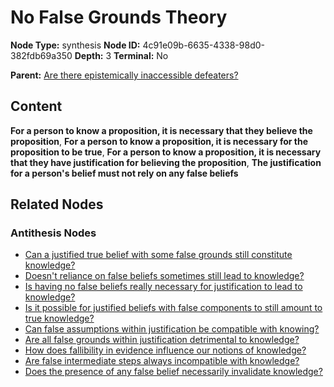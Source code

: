 # No False Grounds Theory

**Node Type:** synthesis
**Node ID:** 4c91e09b-6635-4338-98d0-382fdb69a350
**Depth:** 3
**Terminal:** No

**Parent:** [Are there epistemically inaccessible defeaters?](are-there-epistemically-inaccessible-defeaters-antithesis-003a3521-8401-44fd-9d1f-65115eb03525.md)

## Content

**For a person to know a proposition, it is necessary that they believe the proposition**, **For a person to know a proposition, it is necessary for the proposition to be true**, **For a person to know a proposition, it is necessary that they have justification for believing the proposition**, **The justification for a person's belief must not rely on any false beliefs**

## Related Nodes

### Antithesis Nodes

- [Can a justified true belief with some false grounds still constitute knowledge?](can-a-justified-true-belief-with-some-false-grounds-still-constitute-knowledge-antithesis-531ec8a1-0985-4d7c-a759-0db701a1dafb.md)
- [Doesn't reliance on false beliefs sometimes still lead to knowledge?](doesnt-reliance-on-false-beliefs-sometimes-still-lead-to-knowledge-antithesis-93e1b327-bd4a-4dac-8658-4565ef31b80d.md)
- [Is having no false beliefs really necessary for justification to lead to knowledge?](is-having-no-false-beliefs-really-necessary-for-justification-to-lead-to-knowledge-antithesis-e0d36ecf-a7a1-43bd-8885-c1e1fd78d8c6.md)
- [Is it possible for justified beliefs with false components to still amount to true knowledge?](is-it-possible-for-justified-beliefs-with-false-components-to-still-amount-to-true-knowledge-antithesis-82a02cf3-613a-427c-8efe-cbe6388039d6.md)
- [Can false assumptions within justification be compatible with knowing?](can-false-assumptions-within-justification-be-compatible-with-knowing-antithesis-56ae4822-9a6f-4ed8-9b59-4b9490aa0115.md)
- [Are all false grounds within justification detrimental to knowledge?](are-all-false-grounds-within-justification-detrimental-to-knowledge-antithesis-4a655421-2643-45ea-b0df-b7ff4833491e.md)
- [How does fallibility in evidence influence our notions of knowledge?](how-does-fallibility-in-evidence-influence-our-notions-of-knowledge-antithesis-c1a56adf-af46-4458-b534-307405b530de.md)
- [Are false intermediate steps always incompatible with knowledge?](are-false-intermediate-steps-always-incompatible-with-knowledge-antithesis-f4e78fe8-6521-4834-9bd2-2bedbf97e866.md)
- [Does the presence of any false belief necessarily invalidate knowledge?](does-the-presence-of-any-false-belief-necessarily-invalidate-knowledge-antithesis-8d2c9106-d025-46fd-9904-60049a630522.md)
